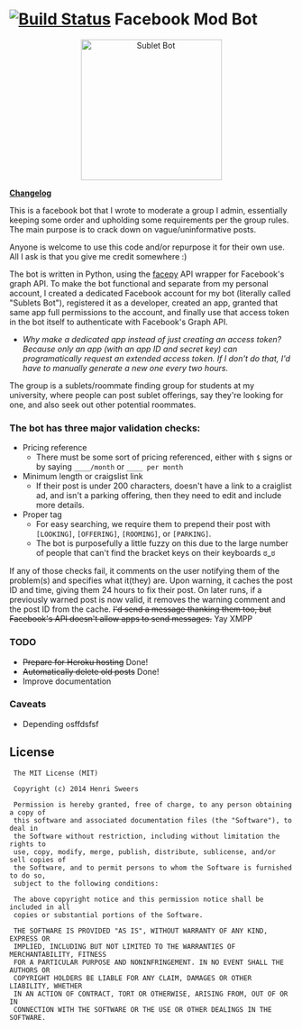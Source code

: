 [![Build Status](https://travis-ci.org/hzsweers/FB_Mod_Bot.svg?branch=master)](https://travis-ci.org/hzsweers/FB_Mod_Bot)
Facebook Mod Bot
================

<p align="center">
  <img src="http://i.imgur.com/xqpBTlg.png" alt="Sublet Bot" height="250" width="250"/>
</p>

**[Changelog](https://github.com/hzsweers/FB_Mod_Bot/blob/master/CHANGELOG.md)**

This is a facebook bot that I wrote to moderate a group I admin, essentially keeping some order and upholding some requirements per the group rules. The main purpose is to crack down on vague/uninformative posts.

Anyone is welcome to use this code and/or repurpose it for their own use. All I ask is that you give me credit somewhere :)

The bot is written in Python, using the [facepy](https://github.com/jgorset/facepy) API wrapper for Facebook's graph API. To make the bot functional and separate from my personal account, I created a dedicated Facebook account for my bot (literally called "Sublets Bot"), registered it as a developer, created an app, granted that same app full permissions to the account, and finally use that access token in the bot itself to authenticate with Facebook's Graph API.

  * *Why make a dedicated app instead of just creating an access token? Because only an app (with an app ID and secret key) can programatically request an extended access token. If I don't do that, I'd have to manually generate a new one every two hours.* 

The group is a sublets/roommate finding group for students at my university, where people can post sublet offerings, say they're looking for one, and also seek out other potential roommates.

### The bot has three major validation checks:
* Pricing reference
  * There must be some sort of pricing referenced, either with `$` signs or by saying `____/month` or `____ per month`
* Minimum length or craigslist link
  * If their post is under 200 characters, doesn't have a link to a craiglist ad, and isn't a parking offering, then they need to edit and include more details.
* Proper tag
  * For easy searching, we require them to prepend their post with `[LOOKING]`, `[OFFERING]`, `[ROOMING]`, or `[PARKING]`.
  * The bot is purposefully a little fuzzy on this due to the large number of people that can't find the bracket keys on their keyboards ಠ_ಠ

If any of those checks fail, it comments on the user notifying them of the problem(s) and specifies what it(they) are. Upon warning, it caches the post ID and time, giving them 24 hours to fix their post. On later runs, if a previously warned post is now valid, it removes the warning comment and the post ID from the cache. ~~I'd send a message thanking them too, but Facebook's API doesn't allow apps to send messages.~~ Yay XMPP

### TODO
* ~~Prepare for Heroku hosting~~ Done!
* ~~Automatically delete old posts~~ Done!
* Improve documentation

### Caveats
* Depending osffdsfsf


## License

     The MIT License (MIT)

     Copyright (c) 2014 Henri Sweers

     Permission is hereby granted, free of charge, to any person obtaining a copy of
     this software and associated documentation files (the "Software"), to deal in
     the Software without restriction, including without limitation the rights to
     use, copy, modify, merge, publish, distribute, sublicense, and/or sell copies of
     the Software, and to permit persons to whom the Software is furnished to do so,
     subject to the following conditions:

     The above copyright notice and this permission notice shall be included in all
     copies or substantial portions of the Software.

     THE SOFTWARE IS PROVIDED "AS IS", WITHOUT WARRANTY OF ANY KIND, EXPRESS OR
     IMPLIED, INCLUDING BUT NOT LIMITED TO THE WARRANTIES OF MERCHANTABILITY, FITNESS
     FOR A PARTICULAR PURPOSE AND NONINFRINGEMENT. IN NO EVENT SHALL THE AUTHORS OR
     COPYRIGHT HOLDERS BE LIABLE FOR ANY CLAIM, DAMAGES OR OTHER LIABILITY, WHETHER
     IN AN ACTION OF CONTRACT, TORT OR OTHERWISE, ARISING FROM, OUT OF OR IN
     CONNECTION WITH THE SOFTWARE OR THE USE OR OTHER DEALINGS IN THE SOFTWARE.
